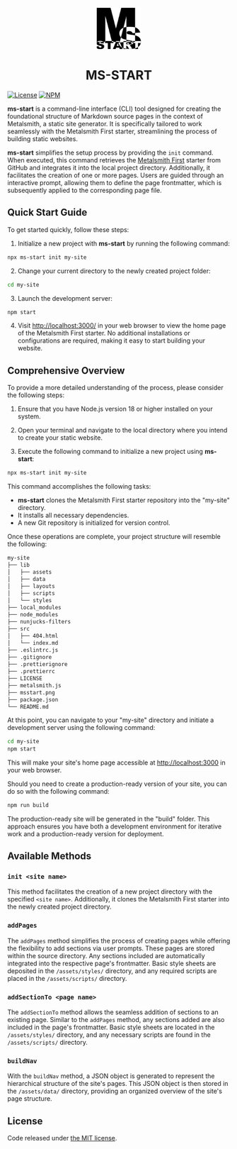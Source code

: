 <p align="center">
  <img alt="Metalsmith First" src="https://github.com/wernerglinka/ms-start/blob/main/msstart.png?raw=true" width="100" />
</p>

<h1 align="center">MS-START</h1>

[![License](https://img.shields.io/badge/license-MIT-blue.svg?style=flat-square&label=license)](http://opensource.org/licenses/MIT)
[![NPM](http://img.shields.io/npm/v/ms-start.svg?style=flat-square&label=npm)](https://npmjs.org/package/ms-start)


**ms-start** is a command-line interface (CLI) tool designed for creating the foundational structure of Markdown source pages in the context of Metalsmith, a static site generator. It is specifically tailored to work seamlessly with the Metalsmith First starter, streamlining the process of building static websites.

**ms-start** simplifies the setup process by providing the `init` command. When executed, this command retrieves the [Metalsmith First](https://github.com/wernerglinka/metalsmith-first) starter from GitHub and integrates it into the local project directory. Additionally, it facilitates the creation of one or more pages. Users are guided through an interactive prompt, allowing them to define the page frontmatter, which is subsequently applied to the corresponding page file.

## Quick Start Guide

To get started quickly, follow these steps:

1. Initialize a new project with **ms-start** by running the following command:

```bash
npx ms-start init my-site
```

2. Change your current directory to the newly created project folder:

```bash
cd my-site
```

3. Launch the development server:

```bash
npm start
```

4. Visit [http://localhost:3000/](http://localhost:3000/) in your web browser to view the home page of the Metalsmith First starter. No additional installations or configurations are required, making it easy to start building your website.

## Comprehensive Overview

To provide a more detailed understanding of the process, please consider the following steps:

1. Ensure that you have Node.js version 18 or higher installed on your system.

2. Open your terminal and navigate to the local directory where you intend to create your static website.

3. Execute the following command to initialize a new project using **ms-start**:

```bash
npx ms-start init my-site
```

This command accomplishes the following tasks:

- **ms-start** clones the Metalsmith First starter repository into the "my-site" directory.
- It installs all necessary dependencies.
- A new Git repository is initialized for version control.

Once these operations are complete, your project structure will resemble the following:

```
my-site
├── lib
│   ├── assets
│   ├── data
│   ├── layouts
│   ├── scripts
│   └── styles
├── local_modules
├── node_modules
├── nunjucks-filters
├── src
│   ├── 404.html
│   └── index.md
├── .eslintrc.js
├── .gitignore
├── .prettierignore
├── .prettierrc
├── LICENSE
├── metalsmith.js
├── msstart.png
├── package.json
└── README.md
```

At this point, you can navigate to your "my-site" directory and initiate a development server using the following command:

```bash
cd my-site
npm start
```

This will make your site's home page accessible at [http://localhost:3000](http://localhost:3000) in your web browser.

Should you need to create a production-ready version of your site, you can do so with the following command:

```bash
npm run build
```

The production-ready site will be generated in the "build" folder. This approach ensures you have both a development environment for iterative work and a production-ready version for deployment.

## Available Methods

### `init <site name>`

This method facilitates the creation of a new project directory with the specified `<site name>`. Additionally, it clones the Metalsmith First starter into the newly created project directory.

### `addPages`

The `addPages` method simplifies the process of creating pages while offering the flexibility to add sections via user prompts. These pages are stored within the source directory. Any sections included are automatically integrated into the respective page's frontmatter. Basic style sheets are deposited in the `/assets/styles/` directory, and any required scripts are placed in the `/assets/scripts/` directory.

### `addSectionTo <page name>`

The `addSectionTo` method allows the seamless addition of sections to an existing page. Similar to the `addPages` method, any sections added are also included in the page's frontmatter. Basic style sheets are located in the `/assets/styles/` directory, and any necessary scripts are found in the `/assets/scripts/` directory.

### `buildNav`

With the `buildNav` method, a JSON object is generated to represent the hierarchical structure of the site's pages. This JSON object is then stored in the `/assets/data/` directory, providing an organized overview of the site's page structure.


## License

Code released under [the MIT license](https://github.com/wernerglinka/ms-start/blob/master/LICENSE).

[npm-badge]: https://img.shields.io/npm/v/ms-start.svg
[npm-url]: https://www.npmjs.com/package/ms-start
[license-badge]: https://img.shields.io/github/license/wernerglinka/ms-start
[license-url]: LICENSE
